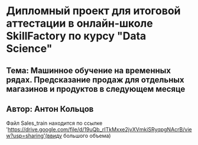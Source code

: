
# Дипломный проект для итоговой аттестации в онлайн-школе SkillFactory по курсу "Data Science"

## Тема: Машинное обучение на временных рядах. Предсказание продаж для отдельных магазинов и продуктов в следующем месяце

## Автор: Антон Кольцов

Файл Sales_train находится по ссылке 'https://drive.google.com/file/d/19uQb_rITkMxxe2jvXVmkiSRyqpgNAcrB/view?usp=sharing'(ввиду большого объема)
